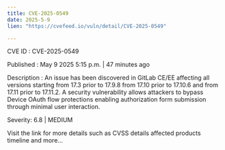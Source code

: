 ```yaml
---
title: CVE-2025-0549
date: 2025-5-9
lien: "https://cvefeed.io/vuln/detail/CVE-2025-0549"

---
```


CVE ID : CVE-2025-0549

Published :  May 9
2025
5:15 p.m. | 47 minutes ago

Description : An issue has been discovered in GitLab CE/EE affecting all versions starting from 17.3 prior to 17.9.8
from 17.10 prior to 17.10.6
and from 17.11 prior to 17.11.2. A security vulnerability allows attackers to bypass Device OAuth flow protections
enabling authorization form submission through minimal user interaction.

Severity: 6.8 | MEDIUM

Visit the link for more details
such as CVSS details
affected products
timeline
and more...
